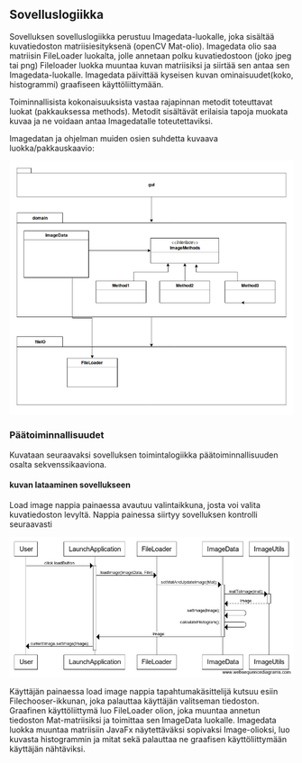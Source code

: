 ## Sovelluslogiikka

Sovelluksen sovelluslogiikka perustuu Imagedata-luokalle, joka sisältää kuvatiedoston matriisiesityksenä (openCV Mat-olio). Imagedata olio saa matriisin FileLoader luokalta, jolle annetaan polku kuvatiedostoon (joko jpeg tai png) Fileloader luokka muuntaa kuvan matriisiksi ja siirtää sen antaa sen Imagedata-luokalle. Imagedata päivittää kyseisen kuvan ominaisuudet(koko, histogrammi) graafiseen käyttöliittymään. 

Toiminnallisista kokonaisuuksista vastaa rajapinnan metodit toteuttavat luokat (pakkauksessa methods). Metodit sisältävät erilaisia tapoja muokata kuvaa ja ne voidaan antaa Imagedatalle toteutettaviksi. 

Imagedatan ja ohjelman muiden osien suhdetta kuvaava luokka/pakkauskaavio:

![pakkaus/luokkakaavio_SIP](https://github.com/tumajote/ot-harjoitustyo/blob/master/dokumentaatio/SIP.png)

### Päätoiminnallisuudet

Kuvataan seuraavaksi sovelluksen toimintalogiikka päätoiminnallisuuden osalta sekvenssikaaviona.

#### kuvan lataaminen sovellukseen
Load image nappia painaessa avautuu valintaikkuna, josta voi valita kuvatiedoston levyltä. Nappia painessa siirtyy sovelluksen kontrolli seuraavasti

![Load image toiminnallisuus](https://github.com/tumajote/ot-harjoitustyo/blob/master/dokumentaatio/Load%20image.png)

Käyttäjän painaessa load image nappia tapahtumakäsittelijä kutsuu esiin Filechooser-ikkunan, joka palauttaa käyttäjän valitseman tiedoston. Graafinen käyttöliittymä luo FileLoader olion, joka muuntaa annetun tiedoston Mat-matriisiksi ja toimittaa sen ImageData luokalle. Imagedata luokka muuntaa matriisiin JavaFx näytettäväksi sopivaksi Image-olioksi, luo kuvasta histogrammin ja mitat sekä palauttaa ne graafisen käyttöliittymään käyttäjän nähtäviksi.


